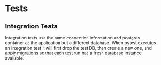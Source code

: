 # Tests

## Integration Tests

Integration tests use the same connection information and postgres container as the application but a different database. When pytest executes an integration test it will first drop the test DB, then create a new one, and apply migrations so that each test run has a fresh database instance available.
